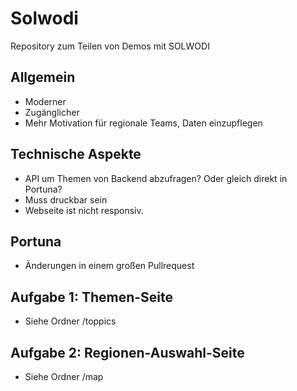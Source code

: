 # Solwodi
Repository zum Teilen von Demos mit SOLWODI

## Allgemein
- Moderner
- Zugänglicher
- Mehr Motivation für regionale Teams, Daten einzupflegen

## Technische Aspekte
- API um Themen von Backend abzufragen? Oder gleich direkt in Portuna?
- Muss druckbar sein
- Webseite ist nicht responsiv.

## Portuna 
- Änderungen in einem großen Pullrequest


## Aufgabe 1: Themen-Seite
 - Siehe Ordner /toppics

## Aufgabe 2: Regionen-Auswahl-Seite
 - Siehe Ordner /map